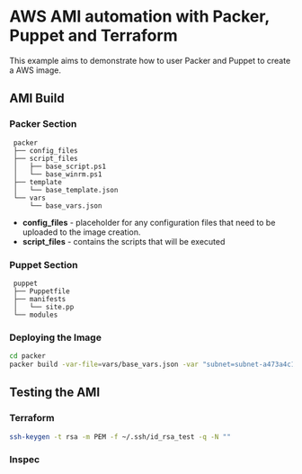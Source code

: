 # AWS AMI automation with Packer, Puppet and Terraform

This example aims to demonstrate how to user Packer and Puppet to create a AWS image.

## AMI Build

### Packer Section



```
 packer
 ├── config_files
 ├── script_files
 │   ├── base_script.ps1
 │   └── base_winrm.ps1
 ├── template
 │   └── base_template.json
 └── vars
     └── base_vars.json
```

* **config_files** - placeholder for any configuration files that need to be uploaded to the image creation.
* **script_files** - contains the scripts that will be executed 


### Puppet Section


```
 puppet
 ├── Puppetfile
 ├── manifests
 │   └── site.pp
 └── modules
```

### Deploying the Image



```bash
cd packer
packer build -var-file=vars/base_vars.json -var "subnet=subnet-a473a4c1" -var "vpc=vpc-65817700" template/base_template.json   
```

## Testing the AMI


### Terraform


```bash
ssh-keygen -t rsa -m PEM -f ~/.ssh/id_rsa_test -q -N ""
```

### Inspec